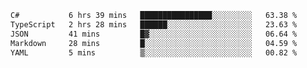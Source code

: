 <!--START_SECTION:waka-->

```txt
C#           6 hrs 39 mins   ████████████████░░░░░░░░░   63.38 %
TypeScript   2 hrs 28 mins   ██████░░░░░░░░░░░░░░░░░░░   23.63 %
JSON         41 mins         █▓░░░░░░░░░░░░░░░░░░░░░░░   06.64 %
Markdown     28 mins         █░░░░░░░░░░░░░░░░░░░░░░░░   04.59 %
YAML         5 mins          ▒░░░░░░░░░░░░░░░░░░░░░░░░   00.82 %
```

<!--END_SECTION:waka-->